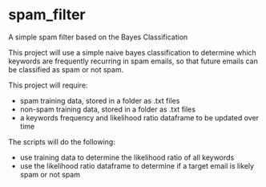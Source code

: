 # spam_filter
A simple spam filter based on the Bayes Classification

This project will use a simple naive bayes classification to determine which
keywords are frequently recurring in spam emails, so that future emails can
be classified as spam or not spam.

This project will require:
- spam training data, stored in a folder as .txt files
- non-spam training data, stored in a folder as .txt files
- a keywords frequency and likelihood ratio dataframe to be updated over time

The scripts will do the following:
- use training data to determine the likelihood ratio of all keywords
- use the likelihood ratio dataframe to determine if a target email is likely
spam or not spam
